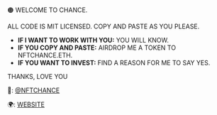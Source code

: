 🟠 WELCOME TO CHANCE.

ALL CODE IS MIT LICENSED. COPY AND PASTE AS YOU PLEASE.

- **IF I WANT TO WORK WITH YOU:** YOU WILL KNOW.
- **IF YOU COPY AND PASTE:** AIRDROP ME A TOKEN TO NFTCHANCE.ETH.
- **IF YOU WANT TO INVEST:** FIND A REASON FOR ME TO SAY YES.

THANKS, LOVE YOU

🐤: [@NFTCHANCE](https://twitter.com/nftchance)

🌍: [WEBSITE](https://chance.utc24.io)
